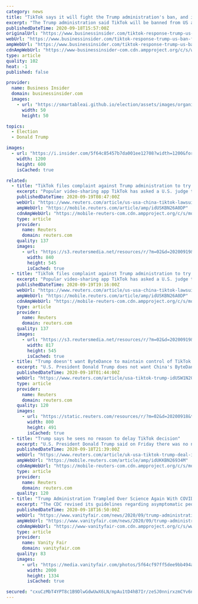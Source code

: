 ```yaml
---
category: news
title: "TikTok says it will fight the Trump administration's ban, and is calling on Facebook and other US social media companies to support its litigation"
excerpt: "The Trump administration said TikTok will be banned from US app stores starting Sunday, and banned from being hosted on US servers as of November."
publishedDateTime: 2020-09-18T15:57:00Z
originalUrl: "https://www.businessinsider.com/tiktok-response-trump-us-ban-facebook-wechat-bytedance-2020-9"
webUrl: "https://www.businessinsider.com/tiktok-response-trump-us-ban-facebook-wechat-bytedance-2020-9"
ampWebUrl: "https://www.businessinsider.com/tiktok-response-trump-us-ban-facebook-wechat-bytedance-2020-9?amp"
cdnAmpWebUrl: "https://www-businessinsider-com.cdn.ampproject.org/c/s/www.businessinsider.com/tiktok-response-trump-us-ban-facebook-wechat-bytedance-2020-9?amp"
type: article
quality: 102
heat: -1
published: false

provider:
  name: Business Insider
  domain: businessinsider.com
  images:
    - url: "https://smartableai.github.io/election/assets/images/organizations/businessinsider.com-50x50.jpg"
      width: 50
      height: 50

topics:
  - Election
  - Donald Trump

images:
  - url: "https://i.insider.com/5f64c85457b7da001ee12708?width=1200&format=jpeg"
    width: 1200
    height: 600
    isCached: true

related:
  - title: "TikTok files complaint against Trump administration to try to block U.S. ban"
    excerpt: "Popular video-sharing app TikTok has asked a U.S. judge to block the Trump administration from enforcing a ban on the Chinese social media network, according to court documents filed late on Friday."
    publishedDateTime: 2020-09-19T08:47:00Z
    webUrl: "https://www.reuters.com/article/us-usa-china-tiktok-lawsuit/tiktok-filed-a-complaint-against-trump-administration-to-block-us-ban-bloomberg-news-idUSKBN26A0DP"
    ampWebUrl: "https://mobile.reuters.com/article/amp/idUSKBN26A0DP"
    cdnAmpWebUrl: "https://mobile-reuters-com.cdn.ampproject.org/c/s/mobile.reuters.com/article/amp/idUSKBN26A0DP"
    type: article
    provider:
      name: Reuters
      domain: reuters.com
    quality: 137
    images:
      - url: "https://s3.reutersmedia.net/resources/r/?m=02&d=20200919&t=2&i=1534103015&w=&fh=545px&fw=&ll=&pl=&sq=&r=LYNXMPEG8I0A7"
        width: 840
        height: 545
        isCached: true
  - title: "TikTok files complaint against Trump administration to try to block U.S. ban"
    excerpt: "Popular video-sharing app TikTok has asked a U.S. judge to block the Trump administration from enforcing a ban on the Chinese social media network, according to court documents filed late on Friday."
    publishedDateTime: 2020-09-19T19:16:00Z
    webUrl: "https://www.reuters.com/article/us-usa-china-tiktok-lawsuit-idUSKBN26A0DP"
    ampWebUrl: "https://mobile.reuters.com/article/amp/idUSKBN26A0DP"
    cdnAmpWebUrl: "https://mobile-reuters-com.cdn.ampproject.org/c/s/mobile.reuters.com/article/amp/idUSKBN26A0DP"
    type: article
    provider:
      name: Reuters
      domain: reuters.com
    quality: 137
    images:
      - url: "https://s3.reutersmedia.net/resources/r/?m=02&d=20200919&t=2&i=1534102774&w=&fh=545px&fw=&ll=&pl=&sq=&r=LYNXMPEG8I09K"
        width: 817
        height: 545
        isCached: true
  - title: "Trump doesn't want ByteDance to maintain control of TikTok - official"
    excerpt: "U.S. President Donald Trump does not want China's ByteDance to maintain a controlling interest in TikTok because it could put Americans' personal information at risk, a senior administration official speaking on condition of anonymity said on Thursday."
    publishedDateTime: 2020-09-18T01:44:00Z
    webUrl: "https://www.reuters.com/article/usa-tiktok-trump-idUSW1N2G100F"
    type: article
    provider:
      name: Reuters
      domain: reuters.com
    quality: 120
    images:
      - url: "https://static.reuters.com/resources/r/?m=02&d=20200918&t=2&i=1533929903&r=LYNXMPEG8H02J&w=800"
        width: 800
        height: 491
        isCached: true
  - title: "Trump says he sees no reason to delay TikTok decision"
    excerpt: "U.S. President Donald Trump said on Friday there was no need to delay a decision on a proposed deal for popular Chinese-owned social media app TikTok, adding he would be looking at it shortly."
    publishedDateTime: 2020-09-18T21:39:00Z
    webUrl: "https://www.reuters.com/article/uk-usa-tiktok-trump-deal-idUKKBN26934M"
    ampWebUrl: "https://mobile.reuters.com/article/amp/idUKKBN26934M"
    cdnAmpWebUrl: "https://mobile-reuters-com.cdn.ampproject.org/c/s/mobile.reuters.com/article/amp/idUKKBN26934M"
    type: article
    provider:
      name: Reuters
      domain: reuters.com
    quality: 120
  - title: "Trump Administration Trampled Over Science Again With COVID Testing Guidance; Report"
    excerpt: "The CDC revised its guidelines regarding asymptomatic people despite its own scientists’ objections, according to the Times. Well, Trump has said he wanted testing slowed down."
    publishedDateTime: 2020-09-18T16:50:00Z
    webUrl: "https://www.vanityfair.com/news/2020/09/trump-administration-trampled-over-science-again-with-covid-testing-guidance-report"
    ampWebUrl: "https://www.vanityfair.com/news/2020/09/trump-administration-trampled-over-science-again-with-covid-testing-guidance-report/amp"
    cdnAmpWebUrl: "https://www-vanityfair-com.cdn.ampproject.org/c/s/www.vanityfair.com/news/2020/09/trump-administration-trampled-over-science-again-with-covid-testing-guidance-report/amp"
    type: article
    provider:
      name: Vanity Fair
      domain: vanityfair.com
    quality: 83
    images:
      - url: "https://media.vanityfair.com/photos/5f64cf97ff5dee9bb494a517/master/pass/Trump9.18.jpg"
        width: 2000
        height: 1334
        isCached: true

secured: "cxuCzMbT4YPT8c1B9DlwGdwUwX6LN/mpAu1tD4hB7Ir/zeSJ0nnirxzmCYv6nZ72VyM2n9FdmbvcismcVV7PPc77wXqg5c7i66QYbO5BkaGeDlQ3WoC6CDw3UnA2KMurZOIxIThrwq681Uw696ZECt+HZjlmIPnOb9CvZXjBvKjS9/T+WKRTROX67TObvOAbYosRaEtZayyIzQACu6xLq0nhweVV1Rvnfd9sQiTBhvHpbeUcr15rHuAGdKm4T3Q94t5F56QkbfMreRw4mqsprc0Zhl9KSaXwFcOZYSrZMU1YfLg9QcwYYOXS/2aPYOQJsCF5R8tU+IMRrBGDmGlSu6Aq3RwYLAOKdo0L4f1Fwi4=;Nzf+c528Qh5g5z9MduLyEw=="
---
```


